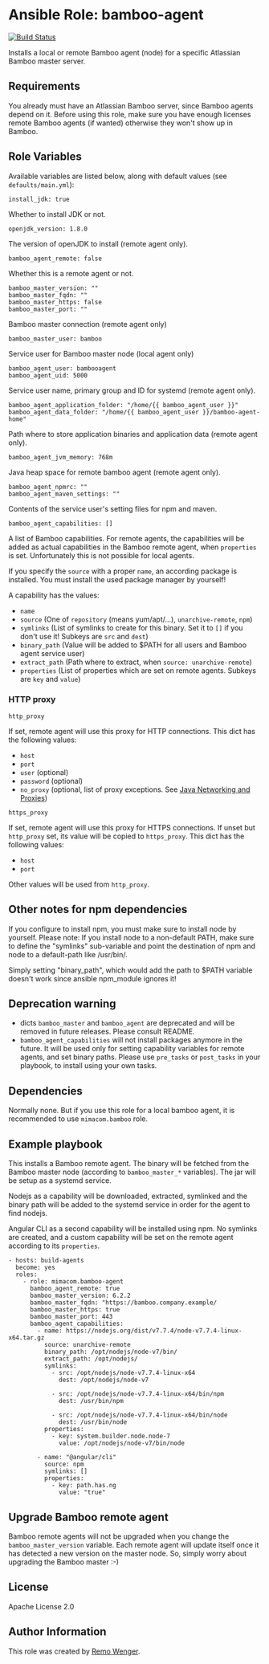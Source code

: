 # Ansible Role: bamboo-agent

[![Build Status](https://img.shields.io/travis/mimacom/ansible-role-bamboo-agent.svg)](https://travis-ci.org/mimacom/ansible-role-bamboo-agent)

Installs a local or remote Bamboo agent (node) for a specific Atlassian Bamboo
master server.

## Requirements

You already must have an Atlassian Bamboo server, since Bamboo agents depend on
it. Before using this role, make sure you have enough licenses remote Bamboo
agents (if wanted) otherwise they won't show up in Bamboo.

## Role Variables

Available variables are listed below, along with default values (see
`defaults/main.yml`):

    install_jdk: true

Whether to install JDK or not.

    openjdk_version: 1.8.0

The version of openJDK to install (remote agent only).

    bamboo_agent_remote: false

Whether this is a remote agent or not.

    bamboo_master_version: ""
    bamboo_master_fqdn: ""
    bamboo_master_https: false
    bamboo_master_port: ""

Bamboo master connection (remote agent only)

    bamboo_master_user: bamboo

Service user for Bamboo master node (local agent only)

    bamboo_agent_user: bambooagent
    bamboo_agent_uid: 5000

Service user name, primary group and ID for systemd (remote agent only).

    bamboo_agent_application_folder: "/home/{{ bamboo_agent_user }}"
    bamboo_agent_data_folder: "/home/{{ bamboo_agent_user }}/bamboo-agent-home"

Path where to store application binaries and application data (remote agent
only).

    bamboo_agent_jvm_memory: 768m

Java heap space for remote bamboo agent (remote agent only).

    bamboo_agent_npmrc: ""
    bamboo_agent_maven_settings: ""

Contents of the service user's setting files for npm and maven.

    bamboo_agent_capabilities: []

A list of Bamboo capabilities. For remote agents, the capabilities will be added
as actual capabilities in the Bamboo remote agent, when `properties` is set.
Unfortunately this is not possible for local agents.

If you specify the `source` with a proper `name`, an according package is
installed. You must install the used package manager by yourself!

A capability has the values:

  - `name`
  - `source` (One of `repository` (means yum/apt/...), `unarchive-remote`, `npm`)
  - `symlinks` (List of symlinks to create for this binary. Set it to `[]` if
    you don't use it!  Subkeys are `src` and `dest`)
  - `binary_path` (Value will be added to $PATH for all users and Bamboo agent
    service user)
  - `extract_path` (Path where to extract, when `source: unarchive-remote`)
  - `properties` (List of properties which are set on remote agents. Subkeys are
    `key` and `value`)

### HTTP proxy

    http_proxy

If set, remote agent will use this proxy for HTTP connections. This dict has the
following values:

  - `host`
  - `port`
  - `user` (optional)
  - `password` (optional)
  - `no_proxy` (optional, list of proxy exceptions. See [Java Networking and Proxies](https://docs.oracle.com/javase/8/docs/technotes/guides/net/proxies.html))

```
https_proxy
```

If set, remote agent will use this proxy for HTTPS connections. If unset but
`http_proxy` set, its value will be copied to `https_proxy`. This dict has the
following values:

  - `host`
  - `port`

Other values will be used from `http_proxy`.

## Other notes for npm dependencies

If you configure to install npm, you must make sure to install node by
yourself. Please note: If you install node to a non-default PATH, make
sure to define the "symlinks" sub-variable and point the destination of
npm and node to a default-path like /usr/bin/.

Simply setting "binary_path", which would add the path to $PATH variable
doesn't work since ansible npm_module ignores it!

## Deprecation warning

  - dicts `bamboo_master` and `bamboo_agent` are deprecated and will be removed
    in future releases. Please consult README.
  - `bamboo_agent_capabilities` will not install packages anymore in the future.
    It will be used only for setting capability variables for remote agents, and
    set binary paths.
    Please use `pre_tasks` or `post_tasks` in your playbook, to install using
    your own tasks.

## Dependencies

Normally none. But if you use this role for a local bamboo agent, it is
recommended to use `mimacom.bamboo` role.

## Example playbook

This installs a Bamboo remote agent. The binary will be fetched from the Bamboo
master node (according to `bamboo_master_*` variables). The jar will be setup as
a systemd service.

Nodejs as a capability will be downloaded, extracted,
symlinked and the binary path will be added to the systemd service in order for
the agent to find nodejs.

Angular CLI as a second capability will be installed using npm. No symlinks are
created, and a custom capability will be set on the remote agent according to its
`properties`.

    - hosts: build-agents
      become: yes
      roles:
        - role: mimacom.bamboo-agent
          bamboo_agent_remote: true
          bamboo_master_version: 6.2.2
          bamboo_master_fqdn: "https://bamboo.company.example/
          bamboo_master_https: true
          bamboo_master_port: 443
          bamboo_agent_capabilities:
            - name: https://nodejs.org/dist/v7.7.4/node-v7.7.4-linux-x64.tar.gz
              source: unarchive-remote
              binary_path: /opt/nodejs/node-v7/bin/
              extract_path: /opt/nodejs/
              symlinks:
                - src: /opt/nodejs/node-v7.7.4-linux-x64
                  dest: /opt/nodejs/node-v7

                - src: /opt/nodejs/node-v7.7.4-linux-x64/bin/npm
                  dest: /usr/bin/npm

                - src: /opt/nodejs/node-v7.7.4-linux-x64/bin/node
                  dest: /usr/bin/node
              properties:
                - key: system.builder.node.node-7
                  value: /opt/nodejs/node-v7/bin/node

            - name: "@angular/cli"
              source: npm
              symlinks: []
              properties:
                - key: path.has.ng
                  value: "true"

## Upgrade Bamboo remote agent

Bamboo remote agents will not be upgraded when you change the
`bamboo_master_version` variable. Each remote agent will update itself once it
has detected a new version on the master node. So, simply worry about
upgrading the Bamboo master :-)

## License

Apache License 2.0

## Author Information

This role was created by [Remo Wenger](http://www.remowenger.ch).
